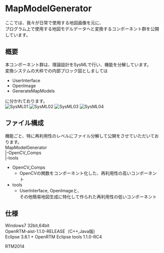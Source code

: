 MapModelGenerator
=================
ここでは、我々が日常で使用する地図画像を元に、  
プログラム上で使用する地図モデルデータへと変換するコンポーネント群を公開しています。  


概要
--------
本コンポーネント群は、理論設計をSysMLで行い、機能を分解しています。  
変換システムの大枠での内部ブロック図としましては  
* UserInterface  
* OpenImage  
* GenerateMapModels

に分かれております。  
![SysML01](http://www.sic.shibaura-it.ac.jp/~ma13055/内部ブロック図_地図モデル生成)
![SysML02](http://www.sic.shibaura-it.ac.jp/~ma13055/内部ブロック図_地図モデル変換)
![SysML03](http://www.sic.shibaura-it.ac.jp/~ma13055/内部ブロック図_正規マップ変換)
![SysML04](http://www.sic.shibaura-it.ac.jp/~ma13055/内部ブロック図_ラインマップ変換)

ファイル構成
--------
機能ごと、特に再利用性のレベルにファイル分解して公開をさせていただいております。  
MapModelGenerator  
|-OpenCV_Comps  
|-tools  

* OpenCV_Comps
    * OpenCVの関数をコンポーネント化した、再利用性の高いコンポーネント
* tools
    * UserInterface, OpenImageと、  
その他簡易地図生成に特化して作られた再利用性の低いコンポーネント


仕様
--------
Windows7 32bit,64bit  
OpenRTM-aist-1.1.0-RELEASE（C++,Java版)  
Eclipse 3.8.1 + OpenRTM Eclipse tools 1.1.0-RC4


RTM2014

